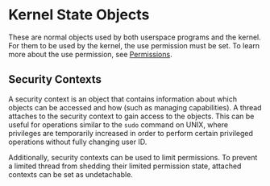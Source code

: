 # Kernel State Objects

These are normal objects used by both userspace programs and the kernel. For them to be used by the kernel, the use permission must be set. To learn more about the use permission, see [Permissions](./Permissions.md).

## Security Contexts

A security context is an object that contains information about which objects can be accessed and how (such as managing capabilities). A thread attaches to the security context to gain access to the objects. This can be useful for operations similar to the `sudo` command on UNIX, where privileges are temporarily increased in order to perform certain privileged operations without fully changing user ID.

Additionally, security contexts can be used to limit permissions. To prevent a limited thread from shedding their limited permission state, attached contexts can be set as undetachable.

<!-- TODO: Add section about invalidating cached data of security context when the context is updated or an item is removed -->